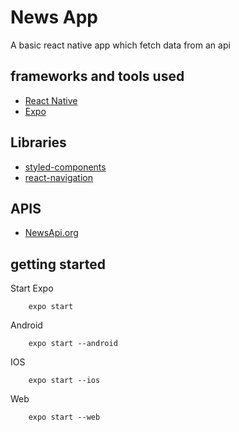 # News App
A basic react native app which fetch data from an api

## frameworks and tools used
- [React Native](https://reactnative.dev/)
- [Expo](https://expo.io/)

## Libraries
- [styled-components](https://styled-components.com/)
- [react-navigation](https://reactnavigation.org/)

## APIS
- [NewsApi.org](https://newsapi.org/docs/get-started#search)

## getting started
Start Expo

```console
    expo start
```
Android

```console
    expo start --android
```
IOS

```console
    expo start --ios
```

Web

```console
    expo start --web
```

